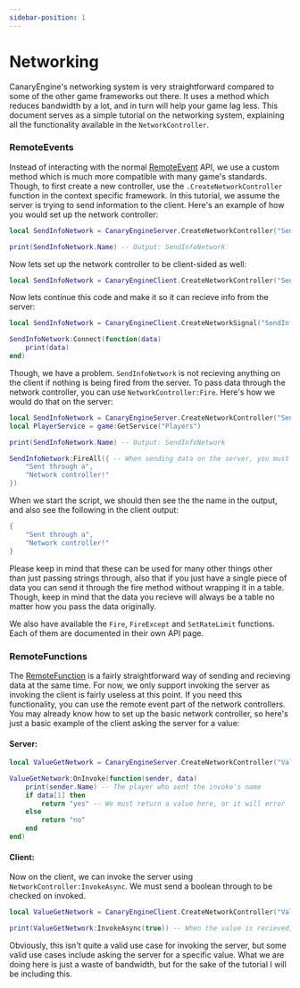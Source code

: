 ```yaml
---
sidebar-position: 1
---
```


# Networking

CanaryEngine's networking system is very straightforward compared to some of the other game frameworks out there. It uses a method which reduces bandwidth by a lot, and in turn will help your game lag less. This document serves as a simple tutorial on the networking system, explaining all the functionality available in the `NetworkController`.

### RemoteEvents

Instead of interacting with the normal [RemoteEvent](https://create.roblox.com/docs/reference/engine/classes/RemoteEvent) API, we use a custom method which is much more compatible with many game's standards. Though, to first create a new controller, use the `.CreateNetworkController` function in the context specific framework. In this tutorial, we assume the server is trying to send information to the client. Here's an example of how you would set up the network controller:

```lua
local SendInfoNetwork = CanaryEngineServer.CreateNetworkController("SendInfoNetwork")

print(SendInfoNetwork.Name) -- Output: SendInfoNetwork
```

Now lets set up the network controller to be client-sided as well:

```lua
local SendInfoNetwork = CanaryEngineClient.CreateNetworkController("SendInfoNetwork")
```

Now lets continue this code and make it so it can recieve info from the server:

```lua
local SendInfoNetwork = CanaryEngineClient.CreateNetworkSignal("SendInfoNetwork")

SendInfoNetwork:Connect(function(data)
    print(data)
end)
```
Though, we have a problem. `SendInfoNetwork` is not recieving anything on the client if nothing is being fired from the server. To pass data through the network controller, you can use `NetworkController:Fire`. Here's how we would do that on the server:

```lua
local SendInfoNetwork = CanaryEngineServer.CreateNetworkController("SendInfoNetwork")
local PlayerService = game:GetService("Players")

print(SendInfoNetwork.Name) -- Output: SendInfoNetwork

SendInfoNetwork:FireAll({ -- When sending data on the server, you must pass a player argument. In this example though, we are firing to all players.
    "Sent through a",
    "Network controller!"
})
```

When we start the script, we should then see the the name in the output, and also see the following in the client output:

```lua
{
    "Sent through a",
    "Network controller!"
}
```

Please keep in mind that these can be used for many other things other than just passing strings through, also that if you just have a single piece of data you can send it through the fire method without wrapping it in a table. Though, keep in mind that the data you recieve will always be a table no matter how you pass the data originally.

We also have available the `Fire`, `FireExcept` and `SetRateLimit` functions. Each of them are documented in their own API page.

### RemoteFunctions

The [RemoteFunction](https://create.roblox.com/docs/reference/engine/classes/RemoteFunction) is a fairly straightforward way of sending and recieving data at the same time. For now, we only support invoking the server as invoking the client is fairly useless at this point. If you need this functionality, you can use the remote event part of the network controllers. You may already know how to set up the basic network controller, so here's just a basic example of the client asking the server for a value:

#### Server:

```lua
local ValueGetNetwork = CanaryEngineServer.CreateNetworkController("ValueGetNetwork")

ValueGetNetwork:OnInvoke(function(sender, data)
    print(sender.Name) -- The player who sent the invoke's name
    if data[1] then
        return "yes" -- We must return a value here, or it will error
    else
        return "no"
    end
end)
```

#### Client:

Now on the client, we can invoke the server using `NetworkController:InvokeAsync`. We must send a boolean through to be checked on invoked.

```lua
local ValueGetNetwork = CanaryEngineClient.CreateNetworkController("ValueGetNetwork")

print(ValueGetNetwork:InvokeAsync(true)) -- When the value is recieved, this should return "yes" according to the server code.
```

Obviously, this isn't quite a valid use case for invoking the server, but some valid use cases include asking the server for a specific value. What we are doing here is just a waste of bandwidth, but for the sake of the tutorial I will be including this.
